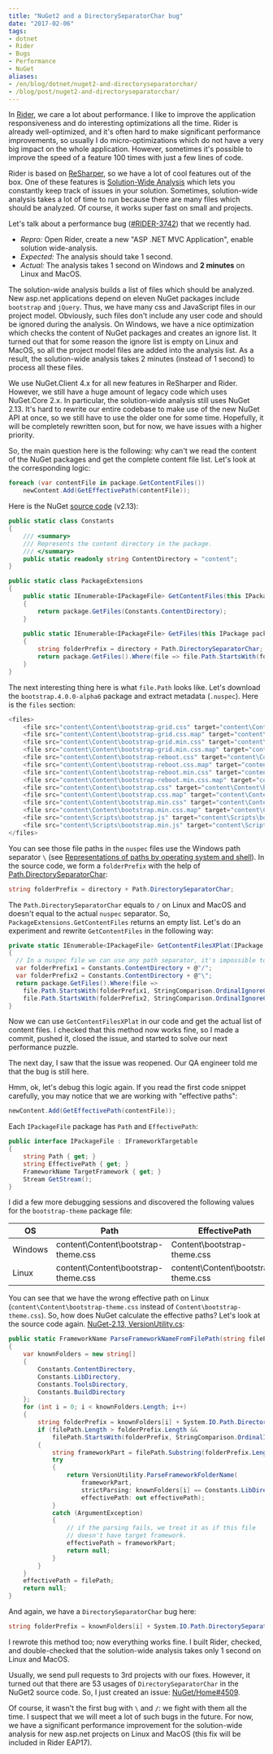 ```yaml
---
title: "NuGet2 and a DirectorySeparatorChar bug"
date: "2017-02-06"
tags:
- dotnet
- Rider
- Bugs
- Performance
- NuGet
aliases:
- /en/blog/dotnet/nuget2-and-directoryseparatorchar/
- /blog/post/nuget2-and-directoryseparatorchar/
---
```


In [Rider](https://www.jetbrains.com/rider/), we care a lot about performance.
I like to improve the application responsiveness and do interesting optimizations all the time.
Rider is already well-optimized, and it's often hard to make significant performance improvements, so usually I do micro-optimizations which do not have a very big impact on the whole application.
However, sometimes it's possible to improve the speed of a feature 100 times with just a few lines of code.

Rider is based on [ReSharper](https://www.jetbrains.com/resharper/), so we have a lot of cool features out of the box.
One of these features is [Solution-Wide Analysis](https://www.jetbrains.com/help/resharper/2016.3/Code_Analysis__Solution-Wide_Analysis.html)
  which lets you constantly keep track of issues in your solution.
Sometimes, solution-wide analysis takes a lot of time to run because there are many files which should be analyzed.
Of course, it works super fast on small and projects.

Let's talk about a performance bug ([#RIDER-3742](https://youtrack.jetbrains.com/issue/RIDER-3742)) that we recently had.
* *Repro:* Open Rider, create a new "ASP .NET MVC Application", enable solution wide-analysis.
* *Expected:* The analysis should take 1 second.
* *Actual:* The analysis takes 1 second on Windows and **2 minutes** on Linux and MacOS.

<!--more-->

The solution-wide analysis builds a list of files which should be analyzed.
New asp.net applications depend on eleven NuGet packages include `bootstrap` and `jQuery`.
Thus, we have many css and JavaScript files in our project model.
Obviously, such files don't include any user code and should be ignored during the analysis.
On Windows, we have a nice optimization which checks the content of NuGet packages and creates an ignore list.
It turned out that for some reason the ignore list is empty on Linux and MacOS, so all the project model files are added into the analysis list.
As a result, the solution-wide analysis takes 2 minutes (instead of 1 second) to process all these files.

We use NuGet.Client 4.x for all new features in ReSharper and Rider.
However, we still have a huge amount of legacy code which uses NuGet.Core 2.x.
In particular, the solution-wide analysis still uses NuGet 2.13.
It's hard to rewrite our entire codebase to make use of the new NuGet API at once, so we still have to use the older one for some time.
Hopefully, it will be completely rewritten soon, but for now, we have issues with a higher priority.

So, the main question here is the following: why can't we read the content of the NuGet packages and get the complete content file list.
Let's look at the corresponding logic:

```cs
foreach (var contentFile in package.GetContentFiles())
    newContent.Add(GetEffectivePath(contentFile));
```

Here is the NuGet [source code](https://github.com/NuGet/NuGet2/blob/2.13/src/Core/Extensions/PackageExtensions.cs#L64) (v2.13):
```cs
public static class Constants
{
    /// <summary>
    /// Represents the content directory in the package.
    /// </summary>
    public static readonly string ContentDirectory = "content";
}

public static class PackageExtensions
{
    public static IEnumerable<IPackageFile> GetContentFiles(this IPackage package)
    {
        return package.GetFiles(Constants.ContentDirectory);
    }
    
    public static IEnumerable<IPackageFile> GetFiles(this IPackage package, string directory)
    {
        string folderPrefix = directory + Path.DirectorySeparatorChar;
        return package.GetFiles().Where(file => file.Path.StartsWith(folderPrefix, StringComparison.OrdinalIgnoreCase));
    }  
}
```

The next interesting thing here is what `file.Path` looks like.
Let's download the `bootstrap.4.0.0-alpha6` package and extract metadata (`.nuspec`).
Here is the `files` section:

```cs
<files>
    <file src="content\Content\bootstrap-grid.css" target="content\Content\bootstrap-grid.css" />
    <file src="content\Content\bootstrap-grid.css.map" target="content\Content\bootstrap-grid.css.map" />
    <file src="content\Content\bootstrap-grid.min.css" target="content\Content\bootstrap-grid.min.css" />
    <file src="content\Content\bootstrap-grid.min.css.map" target="content\Content\bootstrap-grid.min.css.map" />
    <file src="content\Content\bootstrap-reboot.css" target="content\Content\bootstrap-reboot.css" />
    <file src="content\Content\bootstrap-reboot.css.map" target="content\Content\bootstrap-reboot.css.map" />
    <file src="content\Content\bootstrap-reboot.min.css" target="content\Content\bootstrap-reboot.min.css" />
    <file src="content\Content\bootstrap-reboot.min.css.map" target="content\Content\bootstrap-reboot.min.css.map" />
    <file src="content\Content\bootstrap.css" target="content\Content\bootstrap.css" />
    <file src="content\Content\bootstrap.css.map" target="content\Content\bootstrap.css.map" />
    <file src="content\Content\bootstrap.min.css" target="content\Content\bootstrap.min.css" />
    <file src="content\Content\bootstrap.min.css.map" target="content\Content\bootstrap.min.css.map" />
    <file src="content\Scripts\bootstrap.js" target="content\Scripts\bootstrap.js" />
    <file src="content\Scripts\bootstrap.min.js" target="content\Scripts\bootstrap.min.js" />
</files>
```

You can see those file paths in the `nuspec` files use the Windows path separator `\`
  (see [Representations of paths by operating system and shell](https://en.wikipedia.org/wiki/Path_(computing)#Representations_of_paths_by_operating_system_and_shell)).
In the source code, we form a `folderPrefix` with the help of
  [Path.DirectorySeparatorChar](https://msdn.microsoft.com/en-us/library/system.io.path.directoryseparatorchar(v=vs.110).aspx):
```cs
string folderPrefix = directory + Path.DirectorySeparatorChar;
```

The `Path.DirectorySeparatorChar` equals to `/` on Linux and MacOS and doesn't equal to the actual `nuspec` separator.
So, `PackageExtensions.GetContentFiles` returns an empty list.
Let's do an experiment and rewrite `GetContentFiles` in the following way:
```cs
private static IEnumerable<IPackageFile> GetContentFilesXPlat(IPackage package)
{
  // In a nuspec file we can use any path separator, it's impossible to say which one is used in advance.
  var folderPrefix1 = Constants.ContentDirectory + @"/";
  var folderPrefix2 = Constants.ContentDirectory + @"\";
  return package.GetFiles().Where(file =>
    file.Path.StartsWith(folderPrefix1, StringComparison.OrdinalIgnoreCase) ||
    file.Path.StartsWith(folderPrefix2, StringComparison.OrdinalIgnoreCase));
}
```

Now we can use `GetContentFilesXPlat` in our code and get the actual list of content files.
I checked that this method now works fine, so I made a commit, pushed it, closed the issue, and started to solve our next performance puzzle.

The next day, I saw that the issue was reopened.
Our QA engineer told me that the bug is still here.

Hmm, ok, let's debug this logic again.
If you read the first code snippet carefully, you may notice that we are working with "effective paths":

```cs
newContent.Add(GetEffectivePath(contentFile));
```

Each `IPackageFile` package has `Path` and `EffectivePath`:

```cs
public interface IPackageFile : IFrameworkTargetable
{
    string Path { get; }
    string EffectivePath { get; }
    FrameworkName TargetFramework { get; }
    Stream GetStream();
}
```

I did a few more debugging sessions and discovered the following values for the `bootstrap-theme` package file:

| OS      | Path                                | EffectivePath                       |
|-------- |------------------------------------ |------------------------------------ |
| Windows | content\Content\bootstrap-theme.css | Content\bootstrap-theme.css         |
| Linux   | content\Content\bootstrap-theme.css | content\Content\bootstrap-theme.css |

You can see that we have the wrong effective path on Linux (`content\Content\bootstrap-theme.css` instead of `Content\bootstrap-theme.css`).
So, how does NuGet calculate the effective paths? Let's look at the source code again.
[NuGet-2.13, VersionUtility.cs](https://github.com/NuGet/NuGet2/blob/2.13/src/Core/Utility/VersionUtility.cs#L773):

```cs
public static FrameworkName ParseFrameworkNameFromFilePath(string filePath, out string effectivePath)
{
    var knownFolders = new string[]
    {
        Constants.ContentDirectory,
        Constants.LibDirectory,
        Constants.ToolsDirectory,
        Constants.BuildDirectory
    };
    for (int i = 0; i < knownFolders.Length; i++)
    {
        string folderPrefix = knownFolders[i] + System.IO.Path.DirectorySeparatorChar;
        if (filePath.Length > folderPrefix.Length &&
            filePath.StartsWith(folderPrefix, StringComparison.OrdinalIgnoreCase))
        {
            string frameworkPart = filePath.Substring(folderPrefix.Length);
            try
            {
                return VersionUtility.ParseFrameworkFolderName(
                    frameworkPart,
                    strictParsing: knownFolders[i] == Constants.LibDirectory,
                    effectivePath: out effectivePath);
            }
            catch (ArgumentException)
            {
                // if the parsing fails, we treat it as if this file
                // doesn't have target framework.
                effectivePath = frameworkPart;
                return null;
            }
        }
    }
    effectivePath = filePath;
    return null;
}
```

And again, we have a `DirectorySeparatorChar` bug here:
```cs
string folderPrefix = knownFolders[i] + System.IO.Path.DirectorySeparatorChar;
```
I rewrote this method too; now everything works fine.
I built Rider, checked, and double-checked that the solution-wide analysis takes only 1 second on Linux and MacOS.

Usually, we send pull requests to 3rd projects with our fixes.
However, it turned out that there are 53 usages of `DirectorySeparatorChar` in the NuGet2 source code.
So, I just created an issue: [NuGet/Home#4509](https://github.com/NuGet/Home/issues/4509).

Of course, it wasn't the first bug with `\` and `/`: we fight with them all the time.
I suspect that we will meet a lot of such bugs in the future.
For now, we have a significant performance improvement for the solution-wide analysis for new asp.net projects on Linux and MacOS
  (this fix will be included in Rider EAP17).